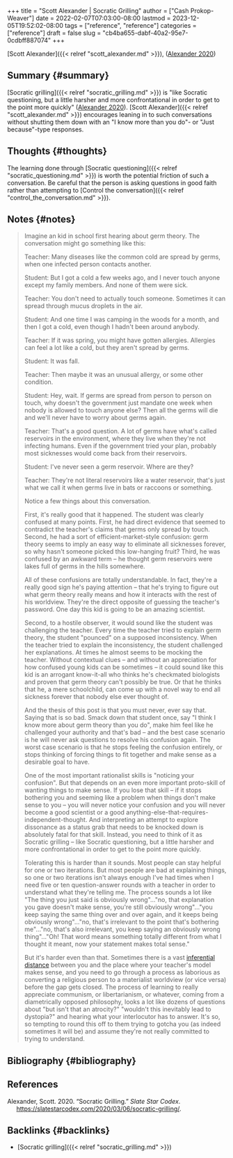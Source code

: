 +++
title = "Scott Alexander | Socratic Grilling"
author = ["Cash Prokop-Weaver"]
date = 2022-02-07T07:03:00-08:00
lastmod = 2023-12-05T19:52:02-08:00
tags = ["reference", "reference"]
categories = ["reference"]
draft = false
slug = "cb4ba655-dabf-40a2-95e7-0cdbff887074"
+++

[Scott Alexander]({{< relref "scott_alexander.md" >}}), (<a href="#citeproc_bib_item_1">Alexander 2020</a>)


## Summary {#summary}

[Socratic grilling]({{< relref "socratic_grilling.md" >}}) is "like Socratic questioning, but a little harsher and more confrontational in order to get to the point more quickly" (<a href="#citeproc_bib_item_1">Alexander 2020</a>). [Scott Alexander]({{< relref "scott_alexander.md" >}}) encourages leaning in to such conversations without shutting them down with an "I know more than you do"- or "Just because"-type responses.


## Thoughts {#thoughts}

The learning done through [Socratic questioning]({{< relref "socratic_questioning.md" >}}) is worth the potential friction of such a conversation. Be careful that the person is asking questions in good faith rather than attempting to [Control the conversation]({{< relref "control_the_conversation.md" >}}).


## Notes {#notes}

> Imagine an kid in school first hearing about germ theory. The conversation might go something like this:
>
> Teacher: Many diseases like the common cold are spread by germs, when one infected person contacts another.
>
> Student: But I got a cold a few weeks ago, and I never touch anyone except my family members. And none of them were sick.
>
> Teacher: You don't need to actually touch someone. Sometimes it can spread through mucus droplets in the air.
>
> Student: And one time I was camping in the woods for a month, and then I got a cold, even though I hadn't been around anybody.
>
> Teacher: If it was spring, you might have gotten allergies. Allergies can feel a lot like a cold, but they aren't spread by germs.
>
> Student: It was fall.
>
> Teacher: Then maybe it was an unusual allergy, or some other condition.
>
> Student: Hey, wait. If germs are spread from person to person on touch, why doesn't the government just mandate one week when nobody is allowed to touch anyone else? Then all the germs will die and we'll never have to worry about germs again.
>
> Teacher: That's a good question. A lot of germs have what's called reservoirs in the environment, where they live when they're not infecting humans. Even if the government tried your plan, probably most sicknesses would come back from their reservoirs.
>
> Student: I've never seen a germ reservoir. Where are they?
>
> Teacher: They're not literal reservoirs like a water reservoir, that's just what we call it when germs live in bats or raccoons or something.
>
> Notice a few things about this conversation.
>
> First, it's really good that it happened. The student was clearly confused at many points. First, he had direct evidence that seemed to contradict the teacher's claims that germs only spread by touch. Second, he had a sort of efficient-market-style confusion: germ theory seems to imply an easy way to eliminate all sicknesses forever, so why hasn't someone picked this low-hanging fruit? Third, he was confused by an awkward term – he thought germ reservoirs were lakes full of germs in the hills somewhere.
>
> All of these confusions are totally understandable. In fact, they're a really good sign he's paying attention – that he's trying to figure out what germ theory really means and how it interacts with the rest of his worldview. They're the direct opposite of guessing the teacher's password. One day this kid is going to be an amazing scientist.
>
> Second, to a hostile observer, it would sound like the student was challenging the teacher. Every time the teacher tried to explain germ theory, the student "pounced" on a supposed inconsistency. When the teacher tried to explain the inconsistency, the student challenged her explanations. At times he almost seems to be mocking the teacher. Without contextual clues – and without an appreciation for how confused young kids can be sometimes – it could sound like this kid is an arrogant know-it-all who thinks he's checkmated biologists and proven that germ theory can't possibly be true. Or that he thinks that he, a mere schoolchild, can come up with a novel way to end all sickness forever that nobody else ever thought of.
>
> And the thesis of this post is that you must never, ever say that. Saying that is so bad. Smack down that student once, say "I think I know more about germ theory than you do", make him feel like he challenged your authority and that's bad – and the best case scenario is he will never ask questions to resolve his confusion again. The worst case scenario is that he stops feeling the confusion entirely, or stops thinking of forcing things to fit together and make sense as a desirable goal to have.
>
> One of the most important rationalist skills is "noticing your confusion". But that depends on an even more important proto-skill of wanting things to make sense. If you lose that skill – if it stops bothering you and seeming like a problem when things don't make sense to you – you will never notice your confusion and you will never become a good scientist or a good anything-else-that-requires-independent-thought. And interpreting an attempt to explore dissonance as a status grab that needs to be knocked down is absolutely fatal for that skill. Instead, you need to think of it as Socratic grilling – like Socratic questioning, but a little harsher and more confrontational in order to get to the point more quickly.
>
> Tolerating this is harder than it sounds. Most people can stay helpful for one or two iterations. But most people are bad at explaining things, so one or two iterations isn't always enough I've had times when I need five or ten question-answer rounds with a teacher in order to understand what they're telling me. The process sounds a lot like "The thing you just said is obviously wrong"…"no, that explanation you gave doesn't make sense, you're still obviously wrong"…"you keep saying the same thing over and over again, and it keeps being obviously wrong"…"no, that's irrelevant to the point that's bothering me"…"no, that's also irrelevant, you keep saying an obviously wrong thing"…"Oh! That word means something totally different from what I thought it meant, now your statement makes total sense."
>
> But it's harder even than that. Sometimes there is a vast [inferential distance](https://www.lesswrong.com/posts/HLqWn5LASfhhArZ7w/expecting-short-inferential-distances) between you and the place where your teacher's model makes sense, and you need to go through a process as laborious as converting a religious person to a materialist worldview (or vice versa) before the gap gets closed. The process of learning to really appreciate communism, or libertarianism, or whatever, coming from a diametrically opposed philosophy, looks a lot like dozens of questions about "but isn't that an atrocity?" "wouldn't this inevitably lead to dystopia?" and hearing what your interlocutor has to answer. It's so, so tempting to round this off to them trying to gotcha you (as indeed sometimes it will be) and assume they're not really committed to trying to understand.


## Bibliography {#bibliography}

## References

<style>.csl-entry{text-indent: -1.5em; margin-left: 1.5em;}</style><div class="csl-bib-body">
  <div class="csl-entry"><a id="citeproc_bib_item_1"></a>Alexander, Scott. 2020. “Socratic Grilling.” <i>Slate Star Codex</i>. <a href="https://slatestarcodex.com/2020/03/06/socratic-grilling/">https://slatestarcodex.com/2020/03/06/socratic-grilling/</a>.</div>
</div>


## Backlinks {#backlinks}

-   [Socratic grilling]({{< relref "socratic_grilling.md" >}})
